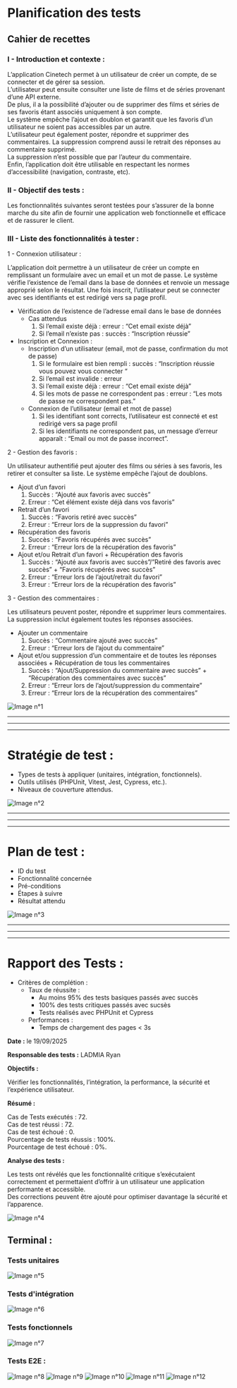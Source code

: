 # Planification des tests

## **Cahier de recettes**

### **I - Introduction et contexte :**

L’application Cinetech permet à un utilisateur de créer un compte, de se connecter et de gérer sa session.  
L’utilisateur peut ensuite consulter une liste de films et de séries provenant d’une API externe.   
De plus, il a la possibilité d’ajouter ou de supprimer des films et séries de ses favoris étant associés uniquement à son compte.  
Le système empêche l’ajout en doublon et garantit que les favoris d’un utilisateur ne soient pas accessibles par un autre.  
L’utilisateur peut également poster, répondre et supprimer des commentaires. La suppression comprend aussi le retrait des réponses au commentaire supprimé.  
La suppression n’est possible que par l’auteur du commentaire.  
Enfin, l’application doit être utilisable en respectant les normes d’accessibilité (navigation, contraste, etc).

### II - Objectif des tests :

Les fonctionnalités suivantes seront testées pour s’assurer de la bonne marche du site afin de fournir une application web fonctionnelle et efficace et de rassurer le client.

### **III - Liste des fonctionnalités à tester :**

1 - Connexion utilisateur :

L’application doit permettre à un utilisateur de créer un compte en remplissant un formulaire avec un email et un mot de passe. Le système vérifie l’existence de l’email dans la base de données et renvoie un message approprié selon le résultat. Une fois inscrit, l’utilisateur peut se connecter avec ses identifiants et est redirigé vers sa page profil.

- Vérification de l’existence de l’adresse email dans le base de données
    - Cas attendus
        1. Si l’email existe déjà : erreur : “Cet email existe déjà”
        2. Si l’email n’existe pas : succès : “Inscription réussie”
- Inscription et Connexion :
    - Inscription d’un utilisateur (email, mot de passe, confirmation du mot de passe)
        1. Si le formulaire est bien rempli : succès : “Inscription réussie vous pouvez vous connecter “
        2. Si l’email est invalide : erreur
        3. Si l’email existe déjà : erreur : “Cet email existe déjà”
        4. Si les mots de passe ne correspondent pas : erreur : “Les mots de passe ne correspondent pas.”
    - Connexion de l’utilisateur (email et mot de passe)
        1. Si les identifiant sont corrects, l’utilisateur est connecté et est redirigé vers sa page profil
        2. Si les identifiants ne correspondent pas, un message d’erreur apparaît  : “Email ou mot de passe incorrect”.

2 - Gestion des favoris :

Un utilisateur authentifié peut ajouter des films ou séries à ses favoris, les retirer et consulter sa liste. Le système empêche l’ajout de doublons.

- Ajout d’un favori
    1. Succès : “Ajouté aux favoris avec succès”
    2. Erreur : “Cet élément existe déjà dans vos favoris”
- Retrait d’un favori
    1. Succès : “Favoris retiré avec succès”
    2. Erreur : “Erreur lors de la suppression du favori”
- Récupération des favoris
    1. Succès : “Favoris récupérés avec succès”
    2. Erreur : “Erreur lors de la récupération des favoris”
- Ajout et/ou Retrait d’un favori + Récupération des favoris
    1. Succès : “Ajouté aux favoris avec succès”/”Retiré des favoris avec succès” + “Favoris récupérés avec succès”
    2. Erreur : “Erreur lors de l’ajout/retrait du favori”
    3. Erreur : “Erreur lors de la récupération des favoris”

3 - Gestion des commentaires :

Les utilisateurs peuvent poster, répondre et supprimer leurs commentaires. La suppression inclut également toutes les réponses associées.

- Ajouter un commentaire
    1. Succès : “Commentaire ajouté avec succès”
    2. Erreur : “Erreur lors de l’ajout du commentaire”
- Ajout et/ou suppression d’un commentaire et de toutes les réponses associées + Récupération de tous les commentaires
    1. Succès : “Ajout/Suppression du commentaire avec succès” + “Récupération des commentaires avec succès”
    2. Erreur : “Erreur lors de l’ajout/suppression du commentaire” 
    3. Erreur : “Erreur lors de la récupération des commentaires”


![Image n°1](assets/medias/Cahier.png)

---

---

---

# **Stratégie de test :**

- Types de tests à appliquer (unitaires, intégration, fonctionnels).
- Outils utilisés (PHPUnit, Vitest, Jest, Cypress, etc.).
- Niveaux de couverture attendus.

![Image n°2](assets/medias/Strategie.png)


---

---

---

# **Plan de test :**

- ID du test
- Fonctionnalité concernée
- Pré-conditions
- Étapes à suivre
- Résultat attendu

![Image n°3](assets/medias/Plan.png)



---

---

---

# **Rapport des Tests :**

- Critères de complétion :
    - Taux de réussite :
        - Au moins 95% des tests basiques passés avec succès
        - 100% des tests critiques passés avec sucsès
        - Tests réalisés avec PHPUnit et Cypress
    - Performances :
        - Temps de chargement des pages < 3s

**Date :** le 19/09/2025

**Responsable des tests :** LADMIA Ryan

**Objectifs :** 

Vérifier les fonctionnalités, l’intégration, la performance, la sécurité et l’expérience utilisateur.  

**Résumé :**

Cas de Tests exécutés : 72.  
Cas de test réussi : 72.  
Cas de test échoué : 0.  
Pourcentage de tests réussis : 100%.  
Pourcentage de test échoué : 0%.  

**Analyse des tests :**

Les tests ont révélés que les fonctionnalité critique s’exécutaient correctement et permettaient d’offrir à un utilisateur une application performante et accessible.  
Des corrections peuvent être ajouté pour optimiser davantage la sécurité et l’apparence.


![Image n°4](assets/medias/Rapport.png)



## Terminal : 

### Tests unitaires

![Image n°5](assets/medias/T-unitaire.png)

### Tests d'intégration

![Image n°6](assets/medias/T-integration.png)


### Tests fonctionnels 

![Image n°7](assets/medias/T-functional.png)

### Tests E2E :

![Image n°8](assets/medias/1.png)
![Image n°9](assets/medias/2.png)
![Image n°10](assets/medias/3.png)
![Image n°11](assets/medias/4.png)
![Image n°12](assets/medias/5.png)


